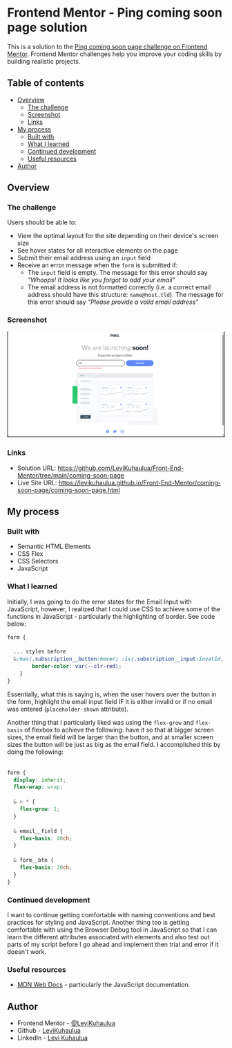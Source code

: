 # Frontend Mentor - Ping coming soon page solution

This is a solution to the [Ping coming soon page challenge on Frontend Mentor](https://www.frontendmentor.io/challenges/ping-single-column-coming-soon-page-5cadd051fec04111f7b848da). Frontend Mentor challenges help you improve your coding skills by building realistic projects. 

## Table of contents

- [Overview](#overview)
  - [The challenge](#the-challenge)
  - [Screenshot](#screenshot)
  - [Links](#links)
- [My process](#my-process)
  - [Built with](#built-with)
  - [What I learned](#what-i-learned)
  - [Continued development](#continued-development)
  - [Useful resources](#useful-resources)
- [Author](#author)

## Overview

### The challenge

Users should be able to:

- View the optimal layout for the site depending on their device's screen size
- See hover states for all interactive elements on the page
- Submit their email address using an `input` field
- Receive an error message when the `form` is submitted if:
	- The `input` field is empty. The message for this error should say *"Whoops! It looks like you forgot to add your email"*
	- The email address is not formatted correctly (i.e. a correct email address should have this structure: `name@host.tld`). The message for this error should say *"Please provide a valid email address"*

### Screenshot

![](images/screenshot-desktop.png)

### Links

- Solution URL: https://github.com/LeviKuhaulua/Front-End-Mentor/tree/main/coming-soon-page
- Live Site URL: https://levikuhaulua.github.io/Front-End-Mentor/coming-soon-page/coming-soon-page.html

## My process

### Built with

- Semantic HTML Elements
- CSS Flex 
- CSS Selectors
- JavaScript


### What I learned

Initially, I was going to do the error states for the Email Input with JavaScript, however, I realized that I could use CSS to achieve some of the functions in JavaScript - particularly the highlighting of border. See code below: 

```css
form {

  ... styles before 
  &:has(.subscription__button:hover) :is(.subscription__input:invalid, .subscription__input:placeholder-shown){
        border-color: var(--clr-red);        
    }
}
```

Essentially, what this is saying is, when the user hovers over the button in the form, highlight the email input field IF it is either invalid or if no email was entered (`placeholder-shown` attribute). 

Another thing that I particularly liked was using the `flex-grow` and `flex-basis` of flexbox to achieve the following: have it so that at bigger screen sizes, the email field will be larger than the button, and at smaller screen sizes the button will be just as big as the email field. I accomplished this by doing the following: 

```css

form {
  display: inherit;
  flex-wrap: wrap; 

  & > * {
    flex-grow: 1;
  }

  & email__field {
    flex-basis: 40ch; 
  }

  & form__btn {
    flex-basis: 20ch;
  }
}
```
### Continued development

I want to continue getting comfortable with naming conventions and best practices for styling and JavaScript. Another thing too is getting comfortable with using the Browser Debug tool in JavaScript so that I can learn the different attributes associated with elements and also test out parts of my script before I go ahead and implement then trial and error if it doesn't work. 

### Useful resources

- [MDN Web Docs](https://developer.mozilla.org/en-US/docs/Web) - particularly the JavaScript documentation. 

## Author

- Frontend Mentor - [@LeviKuhaulua](https://www.frontendmentor.io/profile/LeviKuhaulua)
- Github - [LeviKuhaulua](https://github.com/LeviKuhaulua)
- LinkedIn - [Levi Kuhaulua](www.linkedin.com/in/levi-kuhaulua)
